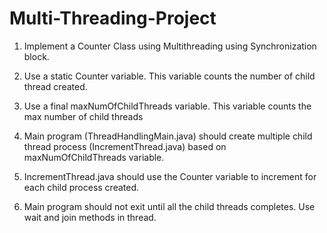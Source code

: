# Multi-Threading-Project

1) Implement a Counter Class using Multithreading using Synchronization block.
   
2)	Use a static Counter variable. This variable counts the number of child thread created.
   
3)	Use a final maxNumOfChildThreads variable. This variable counts the max number of child threads
   
4)	Main program (ThreadHandlingMain.java) should create multiple child thread process (IncrementThread.java) based on maxNumOfChildThreads variable.
   
5)	IncrementThread.java should use the Counter variable to increment for each child process created.

6)	Main program should not exit until all the child threads completes. Use wait and join methods in thread. 
